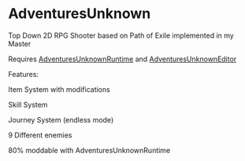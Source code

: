 # AdventuresUnknown

Top Down 2D RPG Shooter based on Path of Exile implemented in my Master

Requires [AdventuresUnknownRuntime](https://github.com/pmartschei/AdventuresUnknownRuntime) and [AdventuresUnknownEditor](https://github.com/pmartschei/AdventuresUnknownEditor)

Features:

Item System with modifications

Skill System

Journey System (endless mode)

9 Different enemies

80% moddable with AdventuresUnknownRuntime
